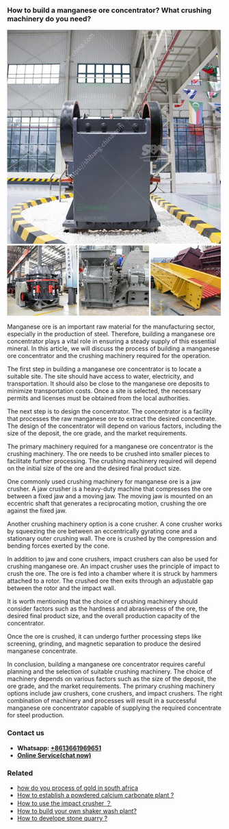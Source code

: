 <h3>How to build a manganese ore concentrator? What crushing machinery do you need?</h3><img src='1701745089.jpg' alt=''><p>Manganese ore is an important raw material for the manufacturing sector, especially in the production of steel. Therefore, building a manganese ore concentrator plays a vital role in ensuring a steady supply of this essential mineral. In this article, we will discuss the process of building a manganese ore concentrator and the crushing machinery required for the operation.</p><p>The first step in building a manganese ore concentrator is to locate a suitable site. The site should have access to water, electricity, and transportation. It should also be close to the manganese ore deposits to minimize transportation costs. Once a site is selected, the necessary permits and licenses must be obtained from the local authorities.</p><p>The next step is to design the concentrator. The concentrator is a facility that processes the raw manganese ore to extract the desired concentrate. The design of the concentrator will depend on various factors, including the size of the deposit, the ore grade, and the market requirements.</p><p>The primary machinery required for a manganese ore concentrator is the crushing machinery. The ore needs to be crushed into smaller pieces to facilitate further processing. The crushing machinery required will depend on the initial size of the ore and the desired final product size.</p><p>One commonly used crushing machinery for manganese ore is a jaw crusher. A jaw crusher is a heavy-duty machine that compresses the ore between a fixed jaw and a moving jaw. The moving jaw is mounted on an eccentric shaft that generates a reciprocating motion, crushing the ore against the fixed jaw.</p><p>Another crushing machinery option is a cone crusher. A cone crusher works by squeezing the ore between an eccentrically gyrating cone and a stationary outer crushing wall. The ore is crushed by the compression and bending forces exerted by the cone.</p><p>In addition to jaw and cone crushers, impact crushers can also be used for crushing manganese ore. An impact crusher uses the principle of impact to crush the ore. The ore is fed into a chamber where it is struck by hammers attached to a rotor. The crushed ore then exits through an adjustable gap between the rotor and the impact wall.</p><p>It is worth mentioning that the choice of crushing machinery should consider factors such as the hardness and abrasiveness of the ore, the desired final product size, and the overall production capacity of the concentrator.</p><p>Once the ore is crushed, it can undergo further processing steps like screening, grinding, and magnetic separation to produce the desired manganese concentrate.</p><p>In conclusion, building a manganese ore concentrator requires careful planning and the selection of suitable crushing machinery. The choice of machinery depends on various factors such as the size of the deposit, the ore grade, and the market requirements. The primary crushing machinery options include jaw crushers, cone crushers, and impact crushers. The right combination of machinery and processes will result in a successful manganese ore concentrator capable of supplying the required concentrate for steel production.</p><h3>Contact us</h3><ul><li><strong>Whatsapp:&nbsp;<a href="https://wa.me/8613661969651">+8613661969651</a></strong></li><li><a href="https://swt.shibang-china.com/?git&amp;zhl&amp;How to build a manganese ore concentrator What crushing machinery do you need"><strong>Online Service(chat now)</strong></a></li></ul><h3>Related</h3><ul><li><a href='how do you process of gold in south africa.md'>how do you process of gold in south africa</a></li><li><a href='How to establish a powdered calcium carbonate plant .md'>How to establish a powdered calcium carbonate plant ?</a></li><li><a href='How to use the impact crusher ？.md'>How to use the impact crusher ？</a></li><li><a href='How to build your own shaker wash plant.md'>How to build your own shaker wash plant?</a></li><li><a href='How to develope stone quarry .md'>How to develope stone quarry ?</a></li></ul>